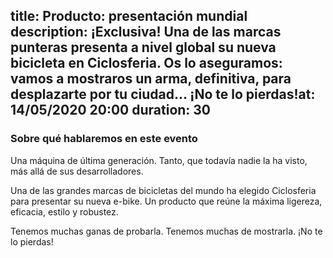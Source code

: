 title: Producto: presentación mundial
description: ¡Exclusiva! Una de las marcas punteras presenta a nivel global su nueva bicicleta en Ciclosferia. Os lo aseguramos: vamos a mostraros un arma, definitiva, para desplazarte por tu ciudad... ¡No te lo pierdas!at: 14/05/2020 20:00
duration: 30
----
### Sobre qué hablaremos en este evento

Una máquina de última generación. Tanto, que todavía nadie la ha visto, más allá de sus desarrolladores. 

Una de las grandes marcas de bicicletas del mundo ha elegido Ciclosferia para presentar su nueva e-bike. Un producto que reúne la máxima ligereza, eficacia, estilo y robustez. 

Tenemos muchas ganas de probarla. Tenemos muchas de mostrarla. ¡No te lo pierdas!

